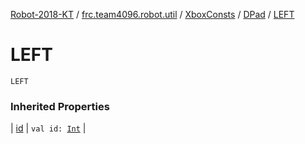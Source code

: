 [Robot-2018-KT](../../../index.md) / [frc.team4096.robot.util](../../index.md) / [XboxConsts](../index.md) / [DPad](index.md) / [LEFT](./-l-e-f-t.md)

# LEFT

`LEFT`

### Inherited Properties

| [id](id.md) | `val id: `[`Int`](https://kotlinlang.org/api/latest/jvm/stdlib/kotlin/-int/index.html) |

